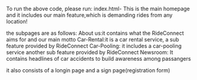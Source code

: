To run the above code, please run: 
index.html- This is the main homepage and it includes our main feature,which is demanding rides from any location!

the subpages are as follows:
      About us:it contains what the RideConnect aims for and our main motto
      Car-Rental:it is a car rental service, a sub feature provided by RideConnect
      Car-Pooling: it includes a car-pooling service another sub feature provided by RideConnect
      Newsroom: It contains headlines of car accidents to build awareness among passangers

it also consists of a longin page and a sign page(registration form)
